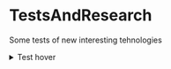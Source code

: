 # TestsAndResearch
Some tests of new interesting tehnologies

<details><summary>Test hover</summary>
<p>

```python
Code under hover
```

</p>
</details>
